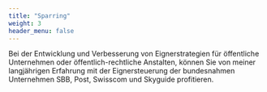 ```yaml
---
title: "Sparring"
weight: 3
header_menu: false
---
```

Bei der Entwicklung und Verbesserung von Eignerstrategien für öffentliche Unternehmen oder öffentlich-rechtliche Anstalten, können Sie von meiner langjährigen Erfahrung mit der Eignersteuerung der bundesnahmen Unternehmen SBB, Post, Swisscom und Skyguide profitieren.
